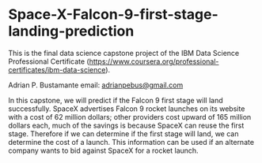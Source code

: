 # Space-X-Falcon-9-first-stage-landing-prediction
This is the final data science capstone project of the IBM Data Science Professional Certificate (https://www.coursera.org/professional-certificates/ibm-data-science).

Adrian P. Bustamante
email: adrianpebus@gmail.com

In this capstone, we will predict if the Falcon 9 first stage will land successfully. SpaceX advertises Falcon 9 rocket launches on its website with a cost of 62 million dollars;
other providers cost upward of 165 million dollars each, much of the savings is because SpaceX can reuse the first stage. Therefore if we can determine if the first stage will land,
we can determine the cost of a launch. This information can be used if an alternate company wants to bid against SpaceX for a rocket launch.
